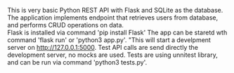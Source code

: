 This is very basic Python REST API with Flask and SQLite as the database.
The application implements endpoint that retrieves users from database, and performs CRUD operations on data.  
Flask is installed via command
  'pip install Flask'
The app can be staretd wth command 
'flask run' or 
'python3 app.py'. 
"This will start a develpment server on http://127.0.0.1:5000.
Test API calls are send directly the development server, no mocks are used. Tests are using unnitest library, and can be run via command 'python3 tests.py'.



